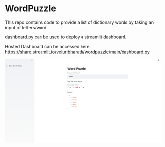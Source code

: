 # WordPuzzle
This repo contains code to provide a list of dictionary words by taking an input of letters/word

dashboard.py can be used to deploy a streamlit dashboard.

Hosted Dashboard can be accessed here.
https://share.streamlit.io/veluribharath/wordpuzzle/main/dashboard.py


![Oops! something broke](Example.png?raw=true "Example Dashboard")
